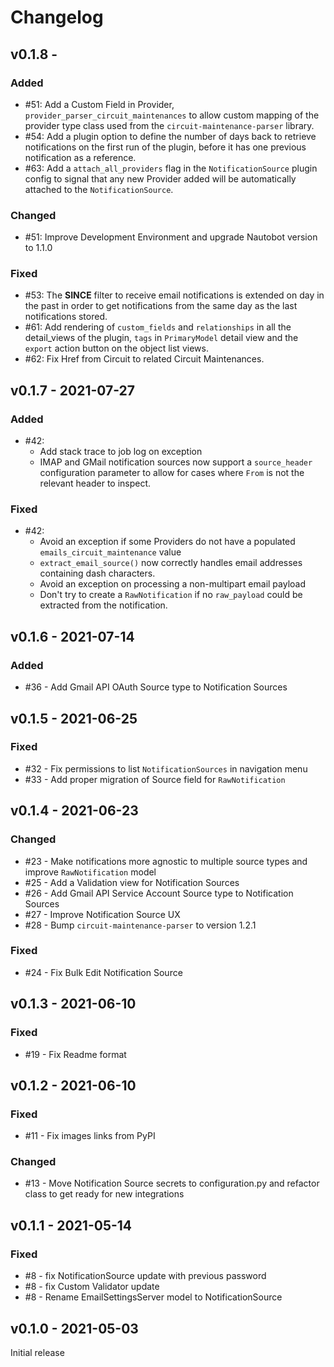 # Changelog

## v0.1.8 -

### Added

- #51: Add a Custom Field in Provider, `provider_parser_circuit_maintenances` to allow custom mapping of the provider type class used from the `circuit-maintenance-parser` library.
- #54: Add a plugin option to define the number of days back to retrieve notifications on the first run of the plugin, before it has one previous notification as a reference.
- #63: Add a `attach_all_providers` flag in the `NotificationSource` plugin config to signal that any new Provider added will be automatically attached to the `NotificationSource`.

### Changed

- #51: Improve Development Environment and upgrade Nautobot version to 1.1.0

### Fixed

- #53: The **SINCE** filter to receive email notifications is extended on day in the past in order to get notifications from the same day as the last notifications stored.
- #61: Add rendering of `custom_fields` and `relationships` in all the detail_views of the plugin, `tags` in `PrimaryModel` detail view and the `export` action button on the object list views.
- #62: Fix Href from Circuit to related Circuit Maintenances.


## v0.1.7 - 2021-07-27

### Added

- #42:
  - Add stack trace to job log on exception
  - IMAP and GMail notification sources now support a `source_header` configuration parameter to allow for cases where `From` is not the relevant header to inspect.

### Fixed

- #42:
  - Avoid an exception if some Providers do not have a populated `emails_circuit_maintenance` value
  - `extract_email_source()` now correctly handles email addresses containing dash characters.
  - Avoid an exception on processing a non-multipart email payload
  - Don't try to create a `RawNotification` if no `raw_payload` could be extracted from the notification.

## v0.1.6 - 2021-07-14

### Added

- #36 - Add Gmail API OAuth Source type to Notification Sources

## v0.1.5 - 2021-06-25

### Fixed

- #32 - Fix permissions to list `NotificationSources` in navigation menu
- #33 - Add proper migration of Source field for `RawNotification`

## v0.1.4 - 2021-06-23

### Changed

- #23 - Make notifications more agnostic to multiple source types and improve `RawNotification` model
- #25 - Add a Validation view for Notification Sources
- #26 - Add Gmail API Service Account Source type to Notification Sources
- #27 - Improve Notification Source UX
- #28 - Bump `circuit-maintenance-parser` to version 1.2.1

### Fixed

- #24 - Fix Bulk Edit Notification Source

## v0.1.3 - 2021-06-10

### Fixed

- #19 - Fix Readme format

## v0.1.2 - 2021-06-10

### Fixed

- #11 - Fix images links from PyPI

### Changed

- #13 - Move Notification Source secrets to configuration.py and refactor class to get ready for new integrations

## v0.1.1 - 2021-05-14

### Fixed

- #8 - fix NotificationSource update with previous password
- #8 - fix Custom Validator update
- #8 - Rename EmailSettingsServer model to NotificationSource

## v0.1.0 - 2021-05-03

Initial release
